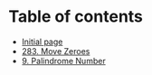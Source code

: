 # Table of contents

* [Initial page](README.md)
* [283. Move Zeroes](283.-move-zeroes.md)
* [9. Palindrome Number](9.-palindrome-number.md)

